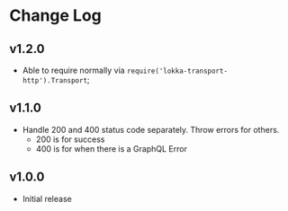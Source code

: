 # Change Log

## v1.2.0

* Able to require normally via `require('lokka-transport-http').Transport`;

## v1.1.0

* Handle 200 and 400 status code separately. Throw errors for others.
  * 200 is for success
  * 400 is for when there is a GraphQL Error

## v1.0.0

* Initial release
